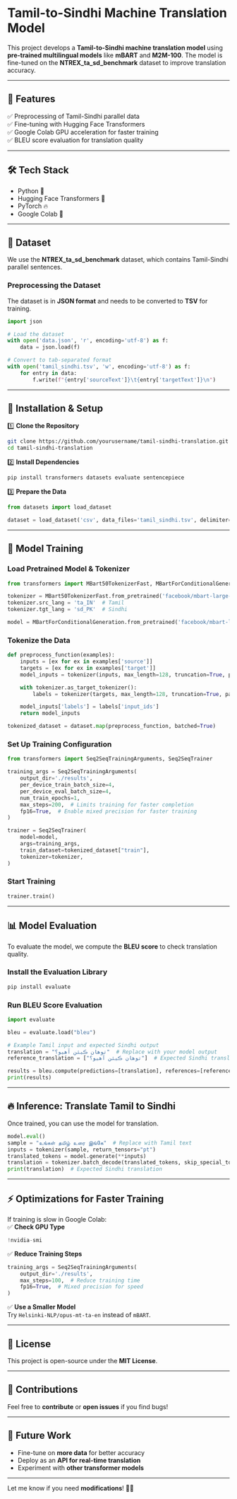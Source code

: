 # **Tamil-to-Sindhi Machine Translation Model**  
This project develops a **Tamil-to-Sindhi machine translation model** using **pre-trained multilingual models** like **mBART** and **M2M-100**. The model is fine-tuned on the **NTREX_ta_sd_benchmark** dataset to improve translation accuracy.  

---

## 🚀 **Features**  
✅ Preprocessing of Tamil-Sindhi parallel data  
✅ Fine-tuning with Hugging Face Transformers  
✅ Google Colab GPU acceleration for faster training  
✅ BLEU score evaluation for translation quality   

---

## 🛠 **Tech Stack**  
- Python 🐍  
- Hugging Face Transformers 🤗  
- PyTorch 🔥  
- Google Colab 🚀  

---

## 📂 **Dataset**  
We use the **NTREX_ta_sd_benchmark** dataset, which contains Tamil-Sindhi parallel sentences.  

### **Preprocessing the Dataset**  
The dataset is in **JSON format** and needs to be converted to **TSV** for training.  

```python
import json

# Load the dataset
with open('data.json', 'r', encoding='utf-8') as f:
    data = json.load(f)

# Convert to tab-separated format
with open('tamil_sindhi.tsv', 'w', encoding='utf-8') as f:
    for entry in data:
        f.write(f"{entry['sourceText']}\t{entry['targetText']}\n")
```

---

## 🔧 **Installation & Setup**  
1️⃣ **Clone the Repository**  
```bash
git clone https://github.com/yourusername/tamil-sindhi-translation.git  
cd tamil-sindhi-translation  
```

2️⃣ **Install Dependencies**  
```bash
pip install transformers datasets evaluate sentencepiece
```

3️⃣ **Prepare the Data**  
```python
from datasets import load_dataset

dataset = load_dataset('csv', data_files='tamil_sindhi.tsv', delimiter='\t', column_names=['source', 'target'])
```

---

## 🎯 **Model Training**  
### **Load Pretrained Model & Tokenizer**  
```python
from transformers import MBart50TokenizerFast, MBartForConditionalGeneration

tokenizer = MBart50TokenizerFast.from_pretrained('facebook/mbart-large-50-many-to-many-mmt')
tokenizer.src_lang = 'ta_IN'  # Tamil  
tokenizer.tgt_lang = 'sd_PK'  # Sindhi  

model = MBartForConditionalGeneration.from_pretrained('facebook/mbart-large-50-many-to-many-mmt')
```

### **Tokenize the Data**  
```python
def preprocess_function(examples):
    inputs = [ex for ex in examples['source']]
    targets = [ex for ex in examples['target']]
    model_inputs = tokenizer(inputs, max_length=128, truncation=True, padding="max_length")

    with tokenizer.as_target_tokenizer():
        labels = tokenizer(targets, max_length=128, truncation=True, padding="max_length")

    model_inputs['labels'] = labels['input_ids']
    return model_inputs

tokenized_dataset = dataset.map(preprocess_function, batched=True)
```

### **Set Up Training Configuration**  
```python
from transformers import Seq2SeqTrainingArguments, Seq2SeqTrainer

training_args = Seq2SeqTrainingArguments(
    output_dir='./results',
    per_device_train_batch_size=4,  
    per_device_eval_batch_size=4,  
    num_train_epochs=1,  
    max_steps=200,  # Limits training for faster completion
    fp16=True,  # Enable mixed precision for faster training
)

trainer = Seq2SeqTrainer(
    model=model,
    args=training_args,
    train_dataset=tokenized_dataset["train"],
    tokenizer=tokenizer,
)
```

### **Start Training**  
```python
trainer.train()
```

---

## 📊 **Model Evaluation**  
To evaluate the model, we compute the **BLEU score** to check translation quality.  

### **Install the Evaluation Library**  
```bash
pip install evaluate
```

### **Run BLEU Score Evaluation**  
```python
import evaluate

bleu = evaluate.load("bleu")

# Example Tamil input and expected Sindhi output
translation = "توهان ڪيئن آهيو؟"  # Replace with your model output
reference_translation = ["توهان ڪيئن آهيو؟"]  # Expected Sindhi translation

results = bleu.compute(predictions=[translation], references=[reference_translation])
print(results)
```

---

## 🔥 **Inference: Translate Tamil to Sindhi**  
Once trained, you can use the model for translation.  

```python
model.eval()
sample = "உங்கள் தமிழ் உரை இங்கே"  # Replace with Tamil text
inputs = tokenizer(sample, return_tensors="pt")
translated_tokens = model.generate(**inputs)
translation = tokenizer.batch_decode(translated_tokens, skip_special_tokens=True)[0]
print(translation)  # Expected Sindhi translation
```

---

## ⚡ **Optimizations for Faster Training**  
If training is slow in Google Colab:  
✅ **Check GPU Type**  
```python
!nvidia-smi
```
✅ **Reduce Training Steps**  
```python
training_args = Seq2SeqTrainingArguments(
    output_dir='./results',
    max_steps=100,  # Reduce training time
    fp16=True,  # Mixed precision for speed
)
```
✅ **Use a Smaller Model**  
Try `Helsinki-NLP/opus-mt-ta-en` instead of `mBART`.  

---

## 📜 **License**  
This project is open-source under the **MIT License**.  

---

## 🤝 **Contributions**  
Feel free to **contribute** or **open issues** if you find bugs!  

---

## 🚀 **Future Work**  
- Fine-tune on **more data** for better accuracy  
- Deploy as an **API for real-time translation**  
- Experiment with **other transformer models**  

---

Let me know if you need **modifications**! 🚀🔥
